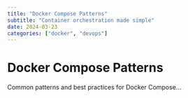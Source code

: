 ```yaml
---
title: "Docker Compose Patterns"
subtitle: "Container orchestration made simple"
date: 2024-03-23
categories: ["docker", "devops"]
---
```


# Docker Compose Patterns

Common patterns and best practices for Docker Compose... 